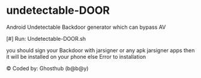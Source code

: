 # undetectable-DOOR
Android Undetectable Backdoor generator which can bypass AV

[#] Run: Undetectable-DOOR.sh

you should sign your Backdoor with jarsigner or any apk jarsigner apps then it will be installed on your phone else Error to installation

© Coded by: Ghosthub (b@b@y)

